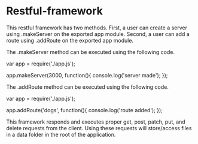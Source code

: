 # Restful-framework

This restful framework has two methods. First, a user can create a server using .makeServer on the exported app module. Second, a user can add a route using .addRoute on the exported app module.

The .makeServer method can be executed using the following code.

var app = require('./app.js');

app.makeServer(3000, function(){
  console.log('server made');
});

The .addRoute method can be executed using the following code.

var app = require('./app.js');

app.addRoute('dogs', function(){
  console.log('route added');
});

This framework responds and executes proper get, post, patch, put, and delete requests from the client. Using these requests will store/access files in a data folder in the root of the application.
